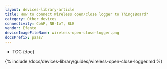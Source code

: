 ```yaml
---
layout: devices-library-article
title: How to connect Wireless open/close logger to ThingsBoard?
category: Other devices
connectivity: CoAP, NB-IoT, BLE
vendor: Efento
deviceImageFileName: wireless-open-close-logger.png
docsPrefix: paas/
---
```


* TOC
{:toc}

{% include /docs/devices-library/guides/wireless-open-close-logger.md %}

